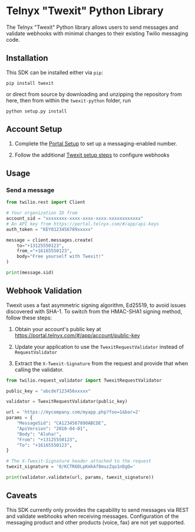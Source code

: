 # Telnyx "Twexit" Python Library

The Telnyx "Twexit" Python library allows users to send messages and validate webhooks with minimal changes to their existing Twilio messaging code.

## Installation

This SDK can be installed either via `pip`:

```
pip install twexit
```

or direct from source by downloading and unzipping the repository from here, then from within the `twexit-python` folder, run
```
python setup.py install
```


## Account Setup

1. Complete the [Portal Setup](https://developers.telnyx.com/docs/v2/messaging/quickstarts/portal-setup) to set up a messaging-enabled number.

1. Follow the additional [Twexit setup steps](https://developers.telnyx.com/docs/v2/messaging/twexit) to configure webhooks

## Usage

### Send a message

```py
from twilio.rest import Client

# Your organization ID from
account_sid = "xxxxxxxx-xxxx-xxxx-xxxx-xxxxxxxxxxxx"
# An API key from https://portal.telnyx.com/#/app/api-keys
auth_token = "KEY0123456789xxxxx"

message = client.messages.create(
    to="+13125550123",
    from_="+16165550123",
    body="Free yourself with Twexit!"
)

print(message.sid)
```

## Webhook Validation

Twexit uses a fast asymmetric signing algorithm, Ed25519, to avoid issues discovered with SHA-1. To switch from the HMAC-SHA1 signing method, follow these steps:

1. Obtain your account's public key at https://portal.telnyx.com/#/app/account/public-key

1. Update your application to use the `TwexitRequestValidator` instead of `RequestValidator`

1. Extract the `X-Twexit-Signature` from the request and provide that when calling the validator.

```py
from twilio.request_validator import TwexitRequestValidator

public_key = "abcdef123456xxxxx"

validator = TwexitRequestValidator(public_key)

url = 'https://mycompany.com/myapp.php?foo=1&bar=2'
params = {
    "MessageSid": "CA1234567890ABCDE",
    "ApiVersion": "2010-04-01",
    "Body": "Aloha!",
    "From": "+13125550123",
    "To": "+16165550123",
}

# The X-Twexit-Signature header attached to the request
twexit_signature = '0/KCTR6DLpKmkAf8muzZqo1nDgQ='

print(validator.validate(url, params, twexit_signature))
```

## Caveats

This SDK currently only provides the capability to send messages via REST and validate webhooks when receiving messages. Configuration of the messaging product and other products (voice, fax) are not yet supported.
